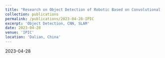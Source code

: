 ```yaml
---
title: "Research on Object Detection of Robotic Based on Convolutional Neural Network"
collection: publications
permalink: /publications/2023-04-28-IPIC
excerpt: 'Object Detection, CNN, SLAM'
date: 2023-04-28
venue: 'IPIC'
location: 'Dalian, China'
---
```

2023-04-28
